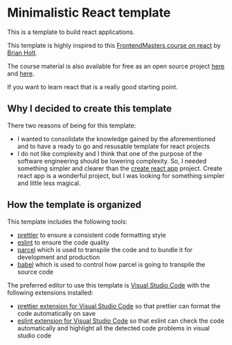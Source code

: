 # Minimalistic React template

This is a template to build react applications. 

This template is highly inspired to this [FrontendMasters course on react](https://frontendmasters.com/courses/complete-react-v5/) by [Brian Holt](https://frontendmasters.com/teachers/brian-holt/).

The course material is also available for free as an open source project [here](https://btholt.github.io/complete-intro-to-react-v5/) and [here](https://github.com/btholt/complete-intro-to-react-v5).

If you want to learn react that is a really good starting point. 

## Why I decided to create this template

There two reasons of being for this template:
 - I wanted to consolidate the knowledge gained by the aforementioned and to have a ready to go and resusable template for react projects
 - I do not like complexity and I think that one of the purpose of the software engineering should be lowering complexity. So, I needed something simpler and clearer than the [create react app](https://github.com/facebook/create-react-app) project. Create react app is a wonderful project, but I was looking for something simpler and little less magical.
 
## How the template is organized

This template includes the following tools:
 - [prettier](https://prettier.io/) to ensure a consistent code formatting style
 - [eslint](https://eslint.org/) to ensure the code quality
 - [parcel](https://parceljs.org/) which is used to transpile the code and to bundle it for development and production
 - [babel](https://babeljs.io/) which is used to control how parcel is going to transpile the source code
 
 The preferred editor to use this template is [Visual Studio Code](https://code.visualstudio.com/) with the following extensions installed:
  - [prettier extension for Visual Studio Code](https://marketplace.visualstudio.com/items?itemName=esbenp.prettier-vscode) so that prettier can format the code automatically on save
  - [eslint extension for Visual Studio Code](https://marketplace.visualstudio.com/items?itemName=dbaeumer.vscode-eslint) so that eslint can check the code automatically and highlight all the detected code problems in visual studio code
